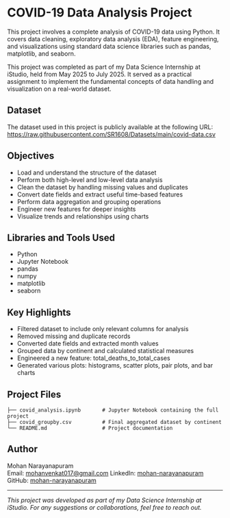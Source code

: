 # COVID-19 Data Analysis Project

This project involves a complete analysis of COVID-19 data using Python. It covers data cleaning, exploratory data analysis (EDA), feature engineering, and visualizations using standard data science libraries such as pandas, matplotlib, and seaborn.

This project was completed as part of my Data Science Internship at iStudio, held from May 2025 to July 2025. It served as a practical assignment to implement the fundamental concepts of data handling and visualization on a real-world dataset.

## Dataset

The dataset used in this project is publicly available at the following URL:  
https://raw.githubusercontent.com/SR1608/Datasets/main/covid-data.csv

## Objectives

- Load and understand the structure of the dataset  
- Perform both high-level and low-level data analysis  
- Clean the dataset by handling missing values and duplicates  
- Convert date fields and extract useful time-based features  
- Perform data aggregation and grouping operations  
- Engineer new features for deeper insights  
- Visualize trends and relationships using charts  

## Libraries and Tools Used

- Python  
- Jupyter Notebook  
- pandas  
- numpy  
- matplotlib  
- seaborn  

## Key Highlights

- Filtered dataset to include only relevant columns for analysis  
- Removed missing and duplicate records  
- Converted date fields and extracted month values  
- Grouped data by continent and calculated statistical measures  
- Engineered a new feature: total_deaths_to_total_cases  
- Generated various plots: histograms, scatter plots, pair plots, and bar charts  

## Project Files
```covid19-data-analysis/
├── covid_analysis.ipynb       # Jupyter Notebook containing the full project
├── covid_groupby.csv          # Final aggregated dataset by continent
└── README.md                  # Project documentation
```

## Author
Mohan Narayanapuram  
Email: mohanvenkat017@gmail.com
LinkedIn: [mohan-narayanapuram](https://www.linkedin.com/in/mohan-narayanapuram/)
GitHub: [mohan-narayanapuram](https://github.com/mohan-narayanapuram)

---

*This project was developed as part of my Data Science Internship at iStudio. For any suggestions or collaborations, feel free to reach out.*

